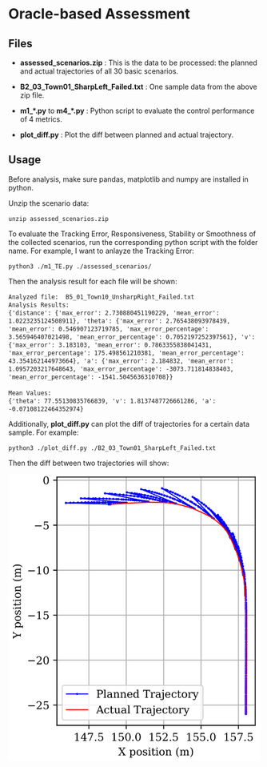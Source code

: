 # Oracle-based Assessment

## Files

 - **assessed_scenarios.zip** : This is the data to be processed: the planned and actual trajectories of all 30 basic scenarios.

 - **B2_03_Town01_SharpLeft_Failed.txt** : One sample data from the above zip file.

 - **m1_\*.py**  to **m4_\*.py** : Python script to evaluate the control performance of 4 metrics.

 - **plot_diff.py** : Plot the diff between planned and actual trajectory.


## Usage

Before analysis, make sure pandas, matplotlib and numpy are installed in python.

Unzip the scenario data:

```shell
unzip assessed_scenarios.zip
```

To evaluate the Tracking Error, Responsiveness, Stability or Smoothness of the collected scenarios, run the corresponding python script with the folder name. For example, I want to anlayze the Tracking Error:


```shell
python3 ./m1_TE.py ./assessed_scenarios/
```

Then the analysis result for each file will be shown:

```
Analyzed file:  B5_01_Town10_UnsharpRight_Failed.txt
Analysis Results:
{'distance': {'max_error': 2.730880451190229, 'mean_error': 1.0223235124508911}, 'theta': {'max_error': 2.765438093978439, 'mean_error': 0.546907123719785, 'max_error_percentage': 3.565946407021498, 'mean_error_percentage': 0.7052197252397561}, 'v': {'max_error': 3.183103, 'mean_error': 0.7863355838041431, 'max_error_percentage': 175.498561210381, 'mean_error_percentage': 43.354162144973664}, 'a': {'max_error': 2.184832, 'mean_error': 1.0957203217648643, 'max_error_percentage': -3073.711814838403, 'mean_error_percentage': -1541.5045636310708}}

Mean Values:
{'theta': 77.55130835766839, 'v': 1.8137487726661286, 'a': -0.07108122464352974}

```

Additionally, **plot_diff.py** can plot the diff of trajectories for a certain data sample. For example:


```shell
python3 ./plot_diff.py ./B2_03_Town01_SharpLeft_Failed.txt
```


Then the diff between two trajectories will show:


![plot](two_trajectories.png)





